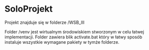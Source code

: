 # SoloProjekt
Projekt znajduje się w folderze /WSB_III


Folder /venv jest wirtualnym środowiskiem stworzonym w celu łatwej implementacji. Folder zawiera blik activate.bat który w łatwy sposób instaluje wszystkie wymagane pakiety
w tymże folderze.
